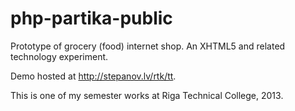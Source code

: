 php-partika-public
==================

Prototype of grocery (food) internet shop. An XHTML5 and related technology experiment.

Demo hosted at http://stepanov.lv/rtk/tt.

This is one of my semester works at Riga Technical College, 2013. 
